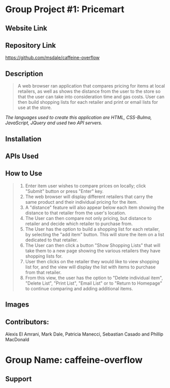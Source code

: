 # **Group Project #1: Pricemart**

## Website Link

## Repository Link
https://github.com/msdale/caffeine-overflow

## Description
>A web browser ran application that compares pricing for items at local retailers, as well as shows the distance from the user to the store so that the user can take into consideration time and gas costs. User can then build shopping lists for each retailer and print or email lists for use at the store. 

*The languages used to create this application are HTML, CSS-Bulma, JavaScript, JQuery and used two API servers.*

## Installation
<!-- might remove this piece 
Currently none, as this is a in web browser application. -->

## APIs Used
<!-- need to update to correct links prior to finalization if below is inaccurate
https://serpapi.com/?gclid=CjwKCAiA1uKMBhAGEiwAxzvX920wz0PKmhlpvs1IU1QCCW-kyg03Q_rQH0yguHIQ7Yyv3o5d9Z9b3xoCsfsQAvD_BwE
https://www.microsoft.com/en-us/bing/apis/bing-web-search-api -->
## How to Use
>1. Enter item user wishes to compare prices on locally; click "Submit" button or press "Enter" key.
>2. The web browser will display different retailers that carry the same product and their individual pricing for the item.
>3. A "distance" feature will also appear below each item showing the distance to that retailer from the user's location.
>4. The User can then compare not only pricing, but distance to retailer and decide which retailer to purchase from.
>5. The User has the option to build a shopping list for each retailer, by selecting the "add item" button. This will store the item on a list dedicated to that retailer.
>6. The User can then click a button "Show Shopping Lists" that will take them to a new page showing the various retailers they have shopping lists for.
>7. User then clicks on the retailer they would like to view shopping list for, and the view will display the list with items to purchase from that retailer. 
>8. From this view, the user has the option to "Delete individual item", "Delete List", "Print List", "Email List" or to "Return to Homepage" to continue comparing and adding additional items.

## Images
<!-- <img src="" alt=""/> -->
## Contributors: 
Alexis El Amrani, Mark Dale, Patricia Manecci, Sebastian Casado and Phillip MacDonald 
# Group Name:  caffeine-overflow
## Support
<!-- enter contact email, group to decide on email to use -->
